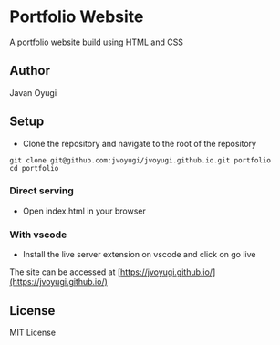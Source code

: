 # Portfolio Website

A portfolio website build using HTML and CSS

## Author
Javan Oyugi

## Setup
- Clone the repository and navigate to the root of the repository
```
git clone git@github.com:jvoyugi/jvoyugi.github.io.git portfolio
cd portfolio
```

### Direct serving
- Open index.html in your browser

### With vscode
- Install the live server extension on vscode and click on go live

The site can be accessed at [https://jvoyugi.github.io/](https://jvoyugi.github.io/)

## License
MIT License
